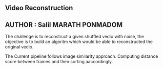 Video Reconstruction 
---------------------

AUTHOR : Salil MARATH PONMADOM
-------------------------------

The challenge is to reconstruct a given shuffled vedio with noise, the objective is to build an algoritm which would be able to reconstructed the original vedio. 

The Current pipeline follows image similarity approach. 
Computing distance score between frames and then sorting aaccordingly. 



